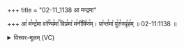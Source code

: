 +++
title = "02-11_1138 आ मन्द्रमा"

+++
आ꣢ म꣣न्द्र꣡मा वरे꣢꣯ण्य꣣मा꣢꣫ विप्र꣣मा꣡ म꣢नी꣣षि꣡ण꣢म्। पा꣢न्त꣣मा꣡ पु꣢रु꣣स्पृ꣡ह꣢म् ॥ 02-11:1138 ॥

<details><summary>विस्वर-मूलम् (VC)</summary>

आ मन्द्रमा वरेण्यमा विप्रमा मनीषिणम् । पान्तमा पुरुस्पृहम् ॥११३८॥
</details>